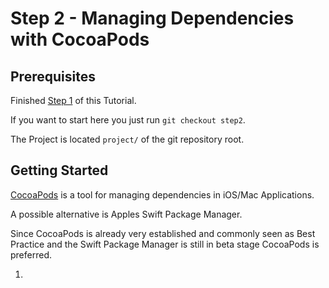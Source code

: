# Step 2  - Managing Dependencies with CocoaPods

## Prerequisites

Finished [Step 1](STEP1.md) of this Tutorial.

If you want to start here you just run `git checkout step2`.

The Project is located `project/` of the git repository root.

## Getting Started
[CocoaPods](https://cocoapods.org) is a tool for managing dependencies in iOS/Mac Applications.

A possible alternative is Apples Swift Package Manager.

Since CocoaPods is already very established and commonly seen as Best Practice and the Swift Package Manager is still in beta stage CocoaPods is preferred.


1.
